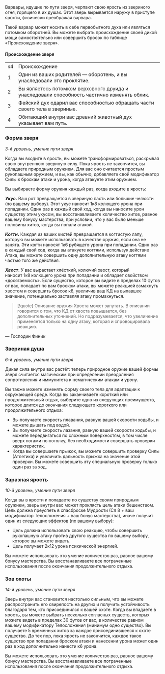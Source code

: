 Варвары, идущие по пути зверя, черпают свою ярость из звериного огня, горящего в их душах. Этот зверь вырывается наружу в приступе ярости, физически преображая варвара.

Такой варвар может носить в себе первобытного духа или являться потомком оборотней. Вы можете выбрать происхождение своей дикой мощи самостоятельно или совершить бросок по таблице «Происхождение зверя».

#### Происхождение зверя

|   |   |
|---|---|
|к4|Происхождение|
|1|Один из ваших родителей — оборотень, и вы унаследовали это проклятие.|
|2|Вы являетесь потомком верховного друида и унаследовали способность частично изменять облик.|
|3|Фейский дух одарил вас способностью обращать части своего тела в звериные.|
|4|Обитающий внутри вас древний животный дух указывает вам путь.|

  

### Форма зверя

_3-й уровень, умение пути зверя_

Когда вы входите в ярость, вы можете трансформироваться, раскрывая свою внутреннюю звериную силу. Пока ярость не закончится, вы обладаете природным оружием. Для вас оно считается простым рукопашным оружием, и вы, как обычно, добавляете свой модификатор Силы к броскам атаки и урона, когда атакуете этим оружием.

Вы выбираете форму оружия каждый раз, когда входите в ярость:

**_Укус_.** Ваш рот превращается в звериную пасть или большие челюсти (по вашему выбору). Этот укус наносит 1к8 колющего урона при попадании. Один раз в каждый свой ход, когда вы наносите урон существу этим укусом, вы восстанавливаете количество хитов, равное вашему бонусу мастерства, при условии, что у вас было меньше половины хитов, когда вы попали атакой.

**_Когти_.** Каждая из ваших кистей превращается в когтистую лапу, которую вы можете использовать в качестве оружия, если она не занята. Эти когти наносят 1к6 рубящего урона при попадании. Один раз в каждый свой ход, когда вы атакуете когтями, используя действие Атака, вы можете совершить одну дополнительную атаку когтями частью того же действия.

**_Хвост_.** У вас вырастает хлёсткий, колючий хвост, который наносит 1к8 колющего урона при попадании и обладает свойством «досягаемость». Если существо, которое вы видите в пределах 10 футов от вас, попадает по вам броском атаки, вы можете реакцией взмахнуть хвостом и совершить бросок к8, увеличив ваш КД на выпавшее значение, потенциально заставляя атаку промахнуться.

> [!quote]
> Описание оружия Хвоста может запутать. В описании говорится о том, что КД от хвоста повышается, без дополнительных уточнений. Но подразумевается, что увеличение применяется только на одну атаку, которая и спровоцировала реакцию.
>
— Господин Финик

  

### Звериная душа

_6-й уровень, умение пути зверя_

Дикая сила внутри вас растёт: теперь природное оружие вашей формы зверя считается магическим при определении преодоления сопротивления и иммунитета к немагическим атакам и урону.

Вы также можете изменять форму своего тела для адаптации к окружающей среде. Когда вы заканчиваете короткий или продолжительный отдых, выберите одно из следующих преимуществ, которое длится до окончания следующего короткого или продолжительного отдыха:

- Вы получаете скорость плавания, равную вашей скорости ходьбы, и можете дышать под водой.
- Вы получаете скорость лазания, равную вашей скорости ходьбы, и можете передвигаться по сложным поверхностям, в том числе вверх ногами по потолку, без необходимости совершать проверки характеристик.
- Когда вы совершаете прыжок, вы можете совершить проверку Силы (Атлетика) и увеличить дальность прыжка на значение этой проверки. Вы можете совершить эту специальную проверку только один раз за ход.

  

### Заразная ярость

_10-й уровень, умение пути зверя_

Когда вы в ярости и попадаете по существу своим природным оружием, зверь внутри вас может проклясть цель атаки бешенством. Цель должна преуспеть в спасброске Мудрости (Сл 8 + ваш модификатор Телосложения + ваш бонус мастерства), иначе получит один из следующих эффектов (по вашему выбору):

- Цель должна использовать свою реакцию, чтобы совершить рукопашную атаку против другого существа по вашему выбору, которое вы можете видеть.
- Цель получает 2к12 урона психической энергией.

Вы можете использовать это умение количество раз, равное вашему бонусу мастерства. Вы восстанавливаете все потраченные использования после окончания продолжительного отдыха.

  

### Зов охоты

_14-й уровень, умение пути зверя_

Зверь внутри вас становится настолько сильным, что вы можете распространить его свирепость на других и получить устойчивость благодаря тем, кто присоединился к вашей охоте. Когда вы впадаете в ярость, вы можете выбрать несколько согласных существ, которых можете видеть в пределах 30 футов от вас, в количестве равном вашему модификатору Телосложения (минимум одно существо). Вы получаете 5 временных хитов за каждое присоединившееся к охоте существо. До тех пор, пока ярость не закончится, каждое такое существо при попадании броском атаки и нанесении урона может один раз в ход дополнительно нанести к6 урона.

Вы можете использовать это умение количество раз, равное вашему бонусу мастерства. Вы восстанавливаете все потраченные использования после окончания продолжительного отдыха.